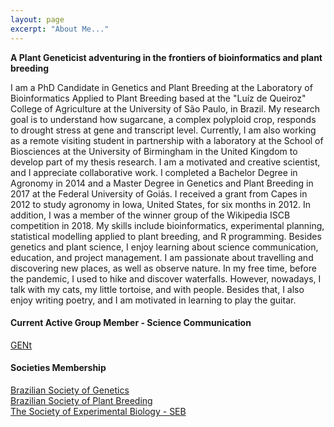 ```yaml
---
layout: page
excerpt: "About Me..."
---
```


__A Plant Geneticist adventuring in the frontiers of bioinformatics and plant breeding__

I am a PhD Candidate in Genetics and Plant Breeding at the Laboratory of Bioinformatics Applied to Plant Breeding based at the "Luíz de Queiroz" College of Agriculture at the University of São Paulo, in Brazil. My research goal is to understand how sugarcane, a complex polyploid crop, responds to drought stress at gene and transcript level. Currently, I am also working as a remote visiting student in partnership with a laboratory at the School of Biosciences at the University of Birmingham in the United Kingdom to develop part of my thesis research. I am a motivated and creative scientist, and I appreciate collaborative work. I completed a Bachelor Degree in Agronomy in 2014 and a Master Degree in Genetics and Plant Breeding in 2017 at the Federal University of Goiás. I received a grant from Capes in 2012 to study agronomy in Iowa, United States, for six months in 2012. In addition, I was a member of the winner group of the Wikipedia ISCB competition in 2018. My skills include bioinformatics, experimental planning, statistical modelling applied to plant breeding, and R programming. Besides genetics and plant science, I enjoy learning about science communication, education, and project management. I am passionate about travelling and discovering new places, as well as observe nature. In my free time, before the pandemic, I used to hike and discover waterfalls. However, nowadays, I talk with my cats, my little tortoise, and with people. Besides that, I also enjoy writing poetry, and I am motivated in learning to play the guitar.

#### Current Active Group Member - Science Communication
[GENt](https://gent-esalq.github.io/)

#### Societies Membership
[Brazilian Society of Genetics](https://www.sbg.org.br/)  
[Brazilian Society of Plant Breeding](http://www.sbmp.org.br/)  
[The Society of Experimental Biology - SEB](https://www.sebiology.org/)



